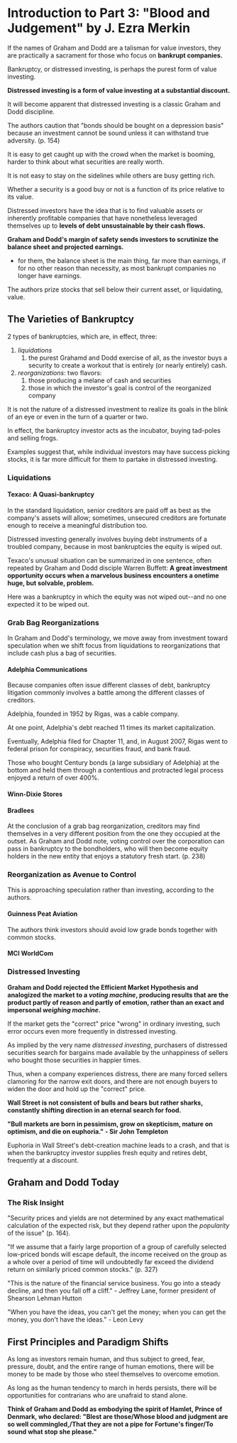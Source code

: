 # Introduction to Part 3: "Blood and Judgement" by J. Ezra Merkin

If the names of Graham and Dodd are a talisman for value investors, they are practically a sacrament for those who focus on **bankrupt companies.**

Bankruptcy, or distressed investing, is perhaps the purest form of value investing.

**Distressed investing is a form of value investing at a substantial discount.**

It will become apparent that distressed investing is a classic Graham and Dodd discipline.

The authors caution that "bonds should be bought on a depression basis" because an investment cannot be sound unless it can withstand true adversity. (p. 154)

It is easy to get caught up with the crowd when the market is booming, harder to think about what securities are really worth.

It is not easy to stay on the sidelines while others are busy getting rich.

Whether a security is a good buy or not is a function of its price relative to its value.

Distressed investors have the idea that is to find valuable assets or inherently profitable companies that have nonetheless leveraged themselves up to **levels of debt unsustainable by their cash flows.**

**Graham and Dodd's margin of safety sends investors to scrutinize the balance sheet and projected earnings.**

- for them, the balance sheet is the main thing, far more than earnings, if for no other reason than necessity, as most bankrupt companies no longer have earnings.

The authors prize stocks that sell below their current asset, or liquidating, value.

## The Varieties of Bankruptcy

2 types of bankruptcies, which are, in effect, three:

1. *liquidations*
   1. the purest Grahamd and Dodd exercise of all, as the investor buys a security to create a workout that is entirely (or nearly entirely) cash.
2. *reorganizations*: two flavors:
   1. those producing a melane of cash and securities
   2. those in which the investor's goal is control of the reorganized company

It is not the nature of a distressed investment to realize its goals in the blink of an eye or even in the turn of a quarter or two.

In effect, the bankruptcy investor acts as the incubator, buying tad-poles and selling frogs.

Examples suggest that, while individual investors may have success picking stocks, it is far more difficult for them to partake in distressed investing.

### Liquidations

#### Texaco: A Quasi-bankruptcy

In the standard liquidation, senior creditors are paid off as best as the company's assets will allow; sometimes, unsecured creditors are fortunate enough to receive a meaningful distribution too.

Distressed investing generally involves buying debt instruments of a troubled company, because in most bankruptcies the equity is wiped out.

Texaco's unusual situation can be summarized in one sentence, often repeated by Graham and Dodd disciple Warren Buffett: **A great investment opportunity occurs when a marvelous business encounters a onetime huge, but solvable, problem.**

Here was a bankruptcy in which the equity was not wiped out--and no one expected it to be wiped out.

### Grab Bag Reorganizations

In Graham and Dodd's terminology, we move away from investment toward speculation when we shift focus from liquidations to reorganizations that include cash plus a bag of securities.

#### Adelphia Communications

Because companies often issue different classes of debt, bankruptcy litigation commonly involves a battle among the different classes of creditors.

Adelphia, founded in 1952 by Rigas, was a cable company.

At one point, Adelphia's debt reached 11 times its market capitalization.

Eventually, Adelphia filed for Chapter 11, and, in August 2007, Rigas went to federal prison for conspiracy, securities fraud, and bank fraud.

Those who bought Century bonds (a large subsidiary of Adelphia) at the bottom and held them through a contentious and protracted legal process enjoyed a return of over 400%.

#### Winn-Dixie Stores

#### Bradlees

At the conclusion of a grab bag reorganization, creditors may find themselves in a very different position from the one they occupied at the outset. As Graham and Dodd note, voting control over the corporation can pass in bankruptcy to the bondholders, who will then become equity holders in the new entity that enjoys a statutory fresh start. (p. 238)

### Reorganization as Avenue to Control

This is approaching speculation rather than investing, according to the authors.

#### Guinness Peat Aviation

The authors think investors should avoid low grade bonds together with common stocks.

#### MCI WorldCom

### Distressed Investing

**Graham and Dodd rejected the Efficient Market Hypothesis and analogized the market to a *voting machine*, producing results that are the product partly of reason and partly of emotion, rather than an exact and impersonal *weighing machine*.**

If the market gets the "correct" price "wrong" in ordinary investing, such error occurs even more frequently in distressed investing.

As implied by the very name *distressed investing*, purchasers of distressed securities search for bargains made available by the unhappiness of sellers who bought those securities in happier times.

Thus, when a company experiences distress, there are many forced sellers clamoring for the narrow exit doors, and there are not enough buyers to widen the door and hold up the "correct" price.

**Wall Street is not consistent of bulls and bears but rather sharks, constantly shifting direction in an eternal search for food.**

**"Bull markets are born in pessimism, grow on skepticism, mature on optimism, and die on euphoria." - Sir John Templeton**

Euphoria in Wall Street's debt-creation machine leads to a crash, and that is when the bankruptcy investor supplies fresh equity and retires debt, frequently at a discount.

## Graham and Dodd Today

### The Risk Insight

"Security prices and yields are not determined by any exact mathematical calculation of the expected risk, but they depend rather upon the *popularity* of the issue" (p. 164).

"If we assume that a fairly large proportion of a group of carefully selected low-priced bonds will escape default, the income received on the group as a whole over a period of time will undoubtedly far exceed the dividend return on similarly priced common stocks." (p. 327)

"This is the nature of the financial service business. You go into a steady decline, and then you fall off a cliff." - Jeffrey Lane, former president of Shearson Lehman Hutton

"When you have the ideas, you can't get the money; when you can get the money, you don't have the ideas." - Leon Levy

## First Principles and Paradigm Shifts

As long as investors remain human, and thus subject to greed, fear, pressure, doubt, and the entire range of human emotions, there will be money to be made by those who steel themselves to overcome emotion.

As long as the human tendency to march in herds persists, there will be opportunities for contrarians who are unafraid to stand alone.

**Think of Graham and Dodd as embodying the spirit of Hamlet, Prince of Denmark, who declared: "Blest are those/Whose blood and judgment are so well commingled,/That they are not a pipe for Fortune's finger/To sound what stop she please."**


